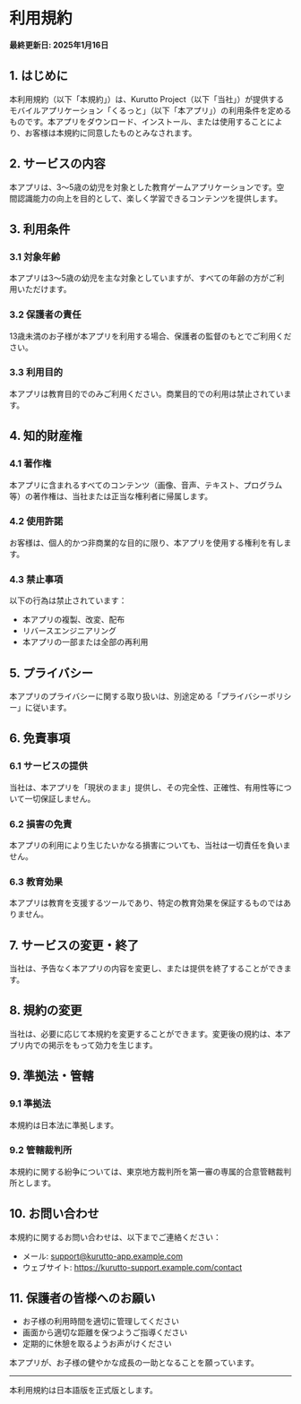 # 利用規約

**最終更新日: 2025年1月16日**

## 1. はじめに

本利用規約（以下「本規約」）は、Kurutto Project（以下「当社」）が提供するモバイルアプリケーション「くるっと」（以下「本アプリ」）の利用条件を定めるものです。本アプリをダウンロード、インストール、または使用することにより、お客様は本規約に同意したものとみなされます。

## 2. サービスの内容

本アプリは、3〜5歳の幼児を対象とした教育ゲームアプリケーションです。空間認識能力の向上を目的として、楽しく学習できるコンテンツを提供します。

## 3. 利用条件

### 3.1 対象年齢
本アプリは3〜5歳の幼児を主な対象としていますが、すべての年齢の方がご利用いただけます。

### 3.2 保護者の責任
13歳未満のお子様が本アプリを利用する場合、保護者の監督のもとでご利用ください。

### 3.3 利用目的
本アプリは教育目的でのみご利用ください。商業目的での利用は禁止されています。

## 4. 知的財産権

### 4.1 著作権
本アプリに含まれるすべてのコンテンツ（画像、音声、テキスト、プログラム等）の著作権は、当社または正当な権利者に帰属します。

### 4.2 使用許諾
お客様は、個人的かつ非商業的な目的に限り、本アプリを使用する権利を有します。

### 4.3 禁止事項
以下の行為は禁止されています：
- 本アプリの複製、改変、配布
- リバースエンジニアリング
- 本アプリの一部または全部の再利用

## 5. プライバシー

本アプリのプライバシーに関する取り扱いは、別途定める「プライバシーポリシー」に従います。

## 6. 免責事項

### 6.1 サービスの提供
当社は、本アプリを「現状のまま」提供し、その完全性、正確性、有用性等について一切保証しません。

### 6.2 損害の免責
本アプリの利用により生じたいかなる損害についても、当社は一切責任を負いません。

### 6.3 教育効果
本アプリは教育を支援するツールであり、特定の教育効果を保証するものではありません。

## 7. サービスの変更・終了

当社は、予告なく本アプリの内容を変更し、または提供を終了することができます。

## 8. 規約の変更

当社は、必要に応じて本規約を変更することができます。変更後の規約は、本アプリ内での掲示をもって効力を生じます。

## 9. 準拠法・管轄

### 9.1 準拠法
本規約は日本法に準拠します。

### 9.2 管轄裁判所
本規約に関する紛争については、東京地方裁判所を第一審の専属的合意管轄裁判所とします。

## 10. お問い合わせ

本規約に関するお問い合わせは、以下までご連絡ください：

- メール: support@kurutto-app.example.com
- ウェブサイト: https://kurutto-support.example.com/contact

## 11. 保護者の皆様へのお願い

- お子様の利用時間を適切に管理してください
- 画面から適切な距離を保つようご指導ください
- 定期的に休憩を取るようお声がけください

本アプリが、お子様の健やかな成長の一助となることを願っています。

---

本利用規約は日本語版を正式版とします。